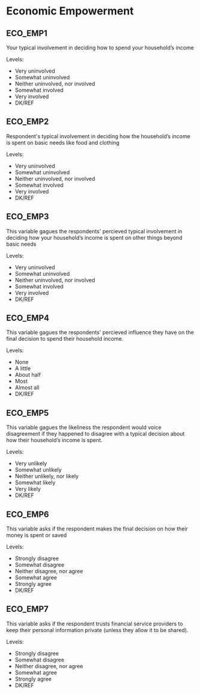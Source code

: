 # Economic Empowerment

## ECO_EMP1
Your typical involvement in deciding how to spend your household’s income

Levels:

* Very uninvolved
* Somewhat uninvolved
* Neither uninvolved, nor involved
* Somewhat involved
* Very involved
* DK/REF

## ECO_EMP2

Respondent's typical involvement in deciding how the household’s income is spent on basic needs like food and clothing

Levels:

* Very uninvolved
* Somewhat uninvolved
* Neither uninvolved, nor involved
* Somewhat involved
* Very involved
* DK/REF

## ECO_EMP3

This variable gagues the respondents' percieved typical involvement in deciding how your household’s income is spent on other things beyond basic needs

Levels:

* Very uninvolved
* Somewhat uninvolved
* Neither uninvolved, nor involved
* Somewhat involved
* Very involved
* DK/REF

## ECO_EMP4
This variable gagues the respondents' percieved influence they have on the final decision to spend their household income.

Levels:

* None
* A little
* About half
* Most
* Almost all
* DK/REF

## ECO_EMP5
This variable gagues the likeliness the respondent would voice disagreement if they happened to disagree with a typical decision about how their household’s income is spent.

Levels:

* Very unlikely
* Somewhat unlikely
* Neither unlikely, nor likely
* Somewhat likely
* Very likely
* DK/REF

## ECO_EMP6
This variable asks if the respondent makes the final decision on how their money is spent or saved

Levels:

* Strongly disagree
* Somewhat disagree
* Neither disagree, nor agree
* Somewhat agree
* Strongly agree
* DK/REF

## ECO_EMP7
This variable asks if the respondent trusts financial service providers to keep their personal information private (unless they allow it to be shared).

Levels:

* Strongly disagree
* Somewhat disagree
* Neither disagree, nor agree
* Somewhat agree
* Strongly agree
* DK/REF

